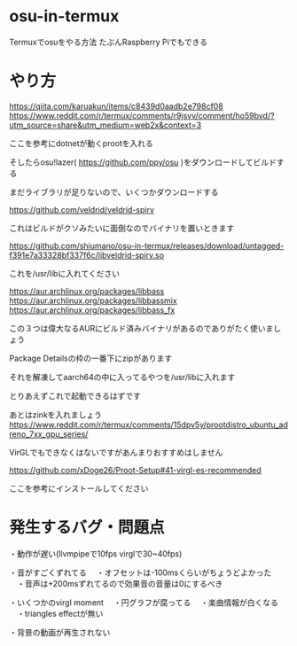 # osu-in-termux
Termuxでosuをやる方法 たぶんRaspberry Piでもできる

# やり方

https://qiita.com/karuakun/items/c8439d0aadb2e798cf08
https://www.reddit.com/r/termux/comments/r9jsvv/comment/ho59bvd/?utm_source=share&utm_medium=web2x&context=3

ここを参考にdotnetが動くprootを入れる

そしたらosu!lazer( https://github.com/ppy/osu )をダウンロードしてビルドする

まだライブラリが足りないので、いくつかダウンロードする

https://github.com/veldrid/veldrid-spirv

これはビルドがクソみたいに面倒なのでバイナリを置いときます

https://github.com/shiumano/osu-in-termux/releases/download/untagged-f391e7a33328bf337f6c/libveldrid-spirv.so

これを/usr/libに入れてください

https://aur.archlinux.org/packages/libbass
https://aur.archlinux.org/packages/libbassmix
https://aur.archlinux.org/packages/libbass_fx

この３つは偉大なるAURにビルド済みバイナリがあるのでありがたく使いましょう

Package Detailsの枠の一番下にzipがあります

それを解凍してaarch64の中に入ってるやつを/usr/libに入れます


とりあえずこれで起動できるはずです

あとはzinkを入れましょう
https://www.reddit.com/r/termux/comments/15dpv5y/prootdistro_ubuntu_adreno_7xx_gpu_series/

VirGLでもできなくはないですがあんまりおすすめはしません

https://github.com/xDoge26/Proot-Setup#41-virgl-es-recommended

ここを参考にインストールしてください

# 発生するバグ・問題点
・動作が遅い(llvmpipeで10fps virglで30~40fps)

・音がすごくずれてる
　・オフセットは-100msくらいがちょうどよかった
　・音声は+200msずれてるので効果音の音量は0にするべき

・いくつかのvirgl moment
　・円グラフが腐ってる
　・楽曲情報が白くなる
　・triangles effectが無い

・背景の動画が再生されない
